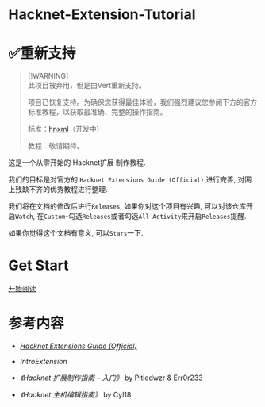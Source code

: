 # Hacknet-Extension-Tutorial

# ✅重新支持
> [!WARNING]\
> 此项目被弃用，但是由Vert重新支持。
>
> 项目已恢复支持。为确保您获得最佳体验，我们强烈建议您参阅下方的官方标准教程，以获取最准确、完整的操作指南。
> 
> 标准：[hnxml](https://hnxml.js.org)（开发中）
> 
> 教程：敬请期待。

这是一个从零开始的 Hacknet扩展 制作教程. 

我们的目标是对官方的 `Hacknet Extensions Guide (Official)` 进行完善, 对网上残缺不齐的优秀教程进行整理. 

我们将在文档的修改后进行`Releases`, 如果你对这个项目有兴趣, 可以对该仓库开启`Watch`, 在`Custom`-勾选`Releases`或者勾选`All Activity`来开启`Releases`提醒.

如果你觉得这个文档有意义, 可以`Stars`一下.





# Get Start

[开始阅读](./GetStart.md)

# 参考内容

- [*Hacknet Extensions Guide (Official)*](https://steamcommunity.com/sharedfiles/filedetails/?id=914587661)

- *IntroExtension*

- *《Hacknet 扩展制作指南 – 入门》* by Pitiedwzr & Err0r233

- *《Hacknet 主机编辑指南》* by Cyl18
